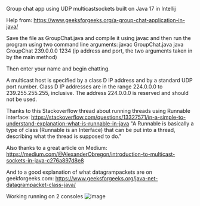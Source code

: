 Group chat app using UDP multicastsockets built on Java 17 in Intellij

Help from: https://www.geeksforgeeks.org/a-group-chat-application-in-java/

Save the file as GroupChat.java and compile it using javac and then run the program using two command line arguments: 
javac GroupChat.java
java GroupChat 239.0.0.0 1234   (ip address and port, the two arguments taken in by the main method)

Then enter your name and begin chatting.

A multicast host is specified by a class D IP address and by a standard UDP port number. Class D IP addresses are in the range 224.0.0.0 to 239.255.255.255, inclusive. The address 224.0.0.0 is reserved and should not be used.

Thanks to this Stackoverflow thread about running threads using Runnable interface: https://stackoverflow.com/questions/13327571/in-a-simple-to-understand-explanation-what-is-runnable-in-java
"A Runnable is basically a type of class (Runnable is an Interface) that can be put into a thread, describing what the thread is supposed to do."

Also thanks to a great article on Medium: https://medium.com/@AlexanderObregon/introduction-to-multicast-sockets-in-java-c276a897d8e8

And to a good explanation of what datagrampackets are on geekforgeeks.com: https://www.geeksforgeeks.org/java-net-datagrampacket-class-java/

Working running on 2 consoles
![image](https://github.com/Strawhorse/GroupChat/assets/47267071/7e8e5318-234c-45cd-9df4-94b177b84d03)
